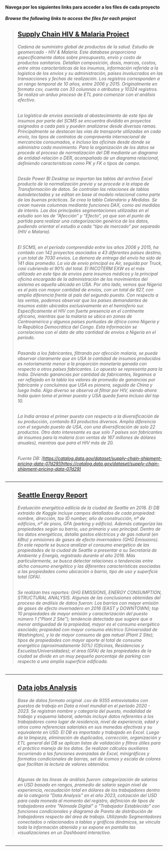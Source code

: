 #### Navega por los siguientes links para acceder a los files de cada proyecto
##### Browse the following links to access the files for each project


> ## [Supply Chain HIV & Malaria Project](https://github.com/PriscilagsData/files_projects/tree/4a8590818c0df87efe50426fb646b6c1a391ee49/Supply%20Chain%20Medicine%20HIV%20%26%20Malaria)
>
> ###### Cadena de suministro global de productos de la salud. Estudio de geomercado - HIV & Malaria. Este database proporciona específicamente datos sobre presupuesto, envío y costo de productos sanitarios. Detallan composición, dosis, marcas, costos, entre otras características de los insumos, información referida a la logística de los envíos y su administración, países involucrados en las transacciones y fechas de realización. Los registros corresponden a un rango temporal de 10 años, entre 2006 y 2015. Originalmente en formato csv, cuenta con 33 columnas o atributos y 10324 registros. Se realiza un arduo proceso de ETL para comenzar con el análisis efectivo.
> ###### La logística de envíos asociada al abastecimiento de este tipo de insumos por parte del SCMS se encuentra dividida en proyectos asignados a cada país y pueden analizarse desde diversas ramas. Principalmente se destacan las vías de transporte utilizadas en cada envío, los tipos de contratos de compraventa internacional de mercancías consumados, e incluso las oficinas desde donde se administra cada movimiento. Para la organización de los datos se procede al proceso de normalización del DB mediante un diagrama de entidad-relación o DER, acompañado de un diagrama relacional, definiendo características como PK y FK o tipos de campo.
> ###### Desde Power BI Desktop se importan las tablas del archivo Excel producto de la normalización previa y se procede a la etapa de Transformación de datos. Se controlan las relaciones de tablas autodetectadas y se editan en base al modelo relacional como parte de las buenas prácticas. Se crea la tabla Calendario y Medidas. Se crean nuevas columnas mediante funciones DAX, como así medidas de interés. Las dos principales segmentaciones utilizadas en el estudio son las de “Afección” y “Efecto”, ya que son el punto de partida para realizar una categorización genérica de los datos, pudiendo orientar el estudio a cada “tipo de mercado” por separado (HIV o Malaria).
> ###### El SCMS, en el período comprendido entre los años 2006 y 2015, ha contado con 142 proyectos asociados a 43 diferentes países destino, y un total de 7030 envíos. La demora de entrega del envío ha sido de 141 días promedio. La vía de envío principal es Air, seguida por Truck, casi cubriendo el 90% del total. El INCOTERM EXW es el más utilizado en este tipo de envíos para insumos médicos y la principal oficina encargada de la administración de los movimientos del sistema es aquella ubicada en USA. Por otro lado, vemos que Nigeria es el país con mayor cantidad de envíos, con un total de 927, con amplia diferencia frente al país del segundo puesto. Con respecto a las ventas, podemos observar que los países demandantes de insumos están ubicados exclusivamente en el hemisferio sur. Específicamente el HIV con fuerte presencia en el continente africano, mientras que la malaria se ubica en zonas de Centroamérica y algunos países puntuales de áfrica como Nigeria y la República Democrática del Congo. Esta información se correlaciona con el dato de alta cantidad de envíos a Nigeria en el período.
> ###### Pasando a los fabricantes, filtrando por afección malaria, se puede observar claramente que en USA la cantidad de insumos producidos es notoriamente menor a la proporción monetaria ganada con respecto a otros países fabricantes. Lo opuesto se representa para la India. Diviendo ganancias por cantidad de fabricantes, llegamos a ver reflejado en la tabla los valores de promedio de ganancias por fabricante y concluimos que USA es pionera, seguida de China y luego India. Algo diverso se observa al filtrar por HIV, siendo ahora India quien toma el primer puesto y USA queda fuera incluso del top 10.
> ###### La India arrasa el primer puesto con respecto a la diversificación de su producción, contando 83 productos diversos. Amplia diferencia con el segundo puesto de USA, con una diversificación de solo 22 productos. Otro dato interesante es que solo 7 países son fabricantes de insumos para la malaria (con ventas de 167 millones de dólares anuales), mientras que para el HIV más de 20.
> ###### Fuente DB: [https://catalog.data.gov/dataset/supply-chain-shipment-pricing-data-07d29](https://catalog.data.gov/dataset/supply-chain-shipment-pricing-data-07d29)

---

> ## [Seattle Energy Report](https://github.com/PriscilagsData/files_projects/tree/4a8590818c0df87efe50426fb646b6c1a391ee49/Seattle%20Energy%20Report%20-%20Tableau)
>
> ###### Evaluación energética edilicia de la ciudad de Seattle en 2016. El DB extraido de Kaggle incluye campos detallados de cada propiedad: nombre, dirección, tax ID number, año de construcción, nº de edificios, nº de pisos, GFA (parking y edificio). Además categoriza las propiedades según su barrio, uso primario y uso principal. Dentro de los datos energéticos, detalla gastos eléctricos y de gas natural (en kBtu) y emisiones de gases de efecto invernadero (GHG Emissions). En este reporte se busca analizar el consumo energético de las propiedades de la ciudad de Seattle a presentar a su Secretaría de Ambiente y Energía, registrado durante el año 2016. Más particularmente, se busca detectar relaciones o tendencias entre dicho consumo energético y las diferentes características asociadas a las propiedades como ubicación o barrio, tipo de uso y superficie total (GFA).
> ###### Se realizan tres reportes: GHG EMISSIONS, ENERGY CONSUMPTION, STRUCTURAL ANALYSIS. Algunas de las conclusiones obtenidas del proceso de análisis de datos fueron: Los barrios con mayor emisión de gases de efecto invernadero en 2016 (EAST y DOWNTOWN); top 10 propiedades de mayor emisión y caracterización del puesto número 1 ("Plant 2 Site"); tendencia detectada que sugiere que a menor antiguedad de la propiedad, mayor es el consumo energético asociado; propiedad con mayor consumo eléctrico (Universidad de Washington), y la de mayor consumo de gas natual (Plant 2 Site); tipos de propiedades con mayor aporte al total de consumo energético (aproximadamente 50%) (Oficinas, Residencias y Escuelas/Universidades); el área (GFA) de las propiedades de la ciudad se divide en un muy pequeño porcentaje de parking con respecto a una amplia superficie edificada.

---

> ## [Data jobs Analysis](https://github.com/PriscilagsData/files_projects/tree/4a8590818c0df87efe50426fb646b6c1a391ee49/Data%20jobs%20Project)
> 
> ###### Base de datos formato original .csv de 9355 entrevistados con puestos de trabajo en Data a nivel mundial en el período 2020 - 2023. Se registran nombre y categoría del puesto, modalidad de trabajo y esquema laboral, además incluye datos referentes a los trabajadores como lugar de residencia, nivel de experiencia, edad y otros como referencias salariales en sus monedas efectivas y su equivalente en USD. El DB es importado y trabajado en Excel. Luego de la limpieza, eliminación de duplicados, corrección, organización y ETL general del DB se aplican listas de validación y filtros útiles para el práctico manejo de los datos. Se realizan cálculos auxiliares recurriendo a las funciones avanzadas de Excel, minigráficos y formatos condicionales de barras, set de ícomos y escala de colores que facilitan la lectura de valores obtenidos.
> ###### Algunas de las líneas de análisis fueron: categorización de salarios en USD basado en rangos, promedio de salario según nivel de experiencia, recaudación total en dólares de los trabajadores dentro de la categoría "Data Analysis" en el año 2023, cotización del USD para cada moneda al momento del registro, definición de tipos de trabajadores entre "Nómade Digital" o "Trabajador Establecido" con funciones condicionales y diagrama de Pareto de distribución de trabajadores respecto del área de trabajo. Utilizando Segmentadores conectados o relacionados a tablas y gráficos dinámicos, se vincula toda la información obtenida y se expone en pantalla las visualizaciones en un Dashboard interactivo. 
---
